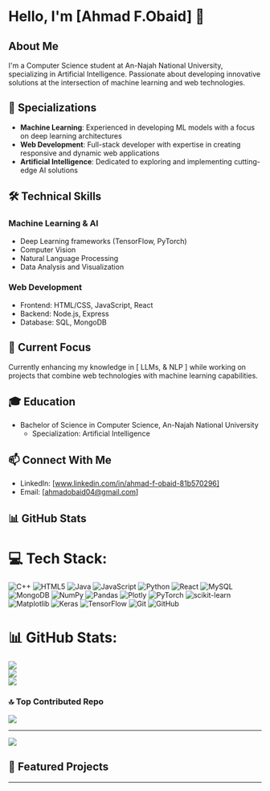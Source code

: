# Hello, I'm [Ahmad F.Obaid] 👋

## About Me
I'm a Computer Science student at An-Najah National University, specializing in Artificial Intelligence. Passionate about developing innovative solutions at the intersection of machine learning and web technologies.

## 🔭 Specializations
- **Machine Learning**: Experienced in developing ML models with a focus on deep learning architectures
- **Web Development**: Full-stack developer with expertise in creating responsive and dynamic web applications
- **Artificial Intelligence**: Dedicated to exploring and implementing cutting-edge AI solutions

## 🛠️ Technical Skills
### Machine Learning & AI
- Deep Learning frameworks (TensorFlow, PyTorch)
- Computer Vision
- Natural Language Processing
- Data Analysis and Visualization

### Web Development
- Frontend: HTML/CSS, JavaScript, React
- Backend: Node.js, Express
- Database: SQL, MongoDB
<!-- - RESTful API development-->

## 🌱 Current Focus
Currently enhancing my knowledge in [ LLMs, & NLP ] while working on projects that combine web technologies with machine learning capabilities.

## 🎓 Education
- Bachelor of Science in Computer Science, An-Najah National University
  - Specialization: Artificial Intelligence

## 📫 Connect With Me
- LinkedIn: [www.linkedin.com/in/ahmad-f-obaid-81b570296]
- Email: [ahmadobaid04@gmail.com]
<!-- - Portfolio: [Your Website if available] -->

## 📊 GitHub Stats 

# 💻 Tech Stack:
![C++](https://img.shields.io/badge/c++-%2300599C.svg?style=for-the-badge&logo=c%2B%2B&logoColor=white) ![HTML5](https://img.shields.io/badge/html5-%23E34F26.svg?style=for-the-badge&logo=html5&logoColor=white) ![Java](https://img.shields.io/badge/java-%23ED8B00.svg?style=for-the-badge&logo=openjdk&logoColor=white) ![JavaScript](https://img.shields.io/badge/javascript-%23323330.svg?style=for-the-badge&logo=javascript&logoColor=%23F7DF1E) ![Python](https://img.shields.io/badge/python-3670A0?style=for-the-badge&logo=python&logoColor=ffdd54) ![React](https://img.shields.io/badge/react-%2320232a.svg?style=for-the-badge&logo=react&logoColor=%2361DAFB) ![MySQL](https://img.shields.io/badge/mysql-4479A1.svg?style=for-the-badge&logo=mysql&logoColor=white) ![MongoDB](https://img.shields.io/badge/MongoDB-%234ea94b.svg?style=for-the-badge&logo=mongodb&logoColor=white) ![NumPy](https://img.shields.io/badge/numpy-%23013243.svg?style=for-the-badge&logo=numpy&logoColor=white) ![Pandas](https://img.shields.io/badge/pandas-%23150458.svg?style=for-the-badge&logo=pandas&logoColor=white) ![Plotly](https://img.shields.io/badge/Plotly-%233F4F75.svg?style=for-the-badge&logo=plotly&logoColor=white) ![PyTorch](https://img.shields.io/badge/PyTorch-%23EE4C2C.svg?style=for-the-badge&logo=PyTorch&logoColor=white) ![scikit-learn](https://img.shields.io/badge/scikit--learn-%23F7931E.svg?style=for-the-badge&logo=scikit-learn&logoColor=white) ![Matplotlib](https://img.shields.io/badge/Matplotlib-%23ffffff.svg?style=for-the-badge&logo=Matplotlib&logoColor=black) ![Keras](https://img.shields.io/badge/Keras-%23D00000.svg?style=for-the-badge&logo=Keras&logoColor=white) ![TensorFlow](https://img.shields.io/badge/TensorFlow-%23FF6F00.svg?style=for-the-badge&logo=TensorFlow&logoColor=white) ![Git](https://img.shields.io/badge/git-%23F05033.svg?style=for-the-badge&logo=git&logoColor=white) ![GitHub](https://img.shields.io/badge/github-%23121011.svg?style=for-the-badge&logo=github&logoColor=white)
# 📊 GitHub Stats:
![](https://github-readme-stats.vercel.app/api?username=Ahmad-F-Obaid&theme=dark&hide_border=false&include_all_commits=true&count_private=false)<br/>
![](https://nirzak-streak-stats.vercel.app/?user=Ahmad-F-Obaid&theme=dark&hide_border=false)<br/>
![](https://github-readme-stats.vercel.app/api/top-langs/?username=Ahmad-F-Obaid&theme=dark&hide_border=false&include_all_commits=true&count_private=false&layout=compact)

### 🔝 Top Contributed Repo
![](https://github-contributor-stats.vercel.app/api?username=Ahmad-F-Obaid&limit=5&theme=dark&combine_all_yearly_contributions=true)

---
[![](https://visitcount.itsvg.in/api?id=Ahmad-F-Obaid&icon=0&color=11)](https://visitcount.itsvg.in)

<!-- Proudly created with GPRM ( https://gprm.itsvg.in ) -->
## 🔗 Featured Projects
<!-- You can list 2-3 of your best projects here with brief descriptions -->

---

<!-- *"Quote or personal motto that represents your approach to technology and innovation"* -->
